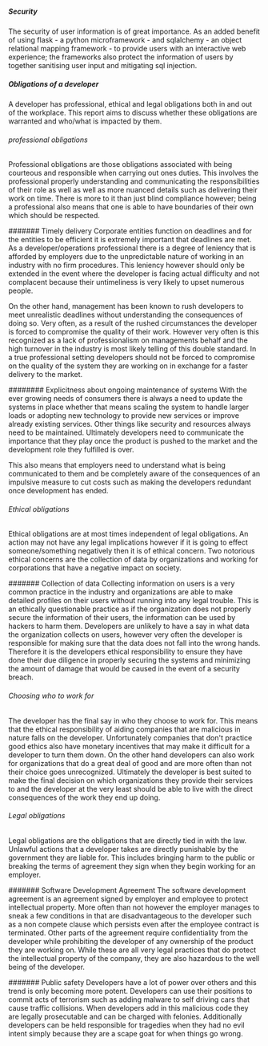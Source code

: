 ##### Security
The security of user information is of great importance. As an added benefit of using flask - a python microframework - and sqlalchemy - an object relational mapping framework - to provide users with an interactive web experience; the frameworks also protect the information of users by together sanitising user input and mitigating sql injection.

##### Obligations of a developer
A developer has professional, ethical and legal obligations both in and out of the workplace. This report aims to discuss whether these obligations are warranted and who/what is impacted by them.

###### professional obligations
Professional obligations are those obligations associated with being courteous and responsible when carrying out ones duties. This involves the professional properly understanding and communicating the responsibilities of their role as well as well as more nuanced details such as delivering their work on time. There is more to it than just blind compliance however; being a professional also means that one is able to have boundaries of their own which should be respected.

####### Timely delivery
Corporate entities function on deadlines and for the entities to be efficient it is extremely important that deadlines are met. As a developer/operations professional there is a degree of leniency that is afforded by employers due to the unpredictable nature of working in an industry with no firm procedures. This leniency however should only be extended in the event where the developer is facing actual difficulty and not complacent because their untimeliness is very likely to upset numerous people.

On the other hand, management has been known to rush developers to meet unrealistic deadlines without understanding the consequences of doing so. Very often, as a result of the rushed circumstances the developer is forced to compromise the quality of their work. However very often is this recognized as a lack of professionalism on managements behalf and the high turnover in the industry is most likely telling of this double standard. In a true professional setting developers should not be forced to compromise on the quality of the system they are working on in exchange for a faster delivery to the market.

######## Explicitness about ongoing maintenance of systems
With the ever growing needs of consumers there is always a need to update the systems in place whether that means scaling the system to handle larger loads or adopting new technology to provide new services or improve already existing services. Other things like security and resources always need to be maintained. Ultimately developers need to communicate the importance that they play once the product is pushed to the market and the development role they fulfilled is over.

This also means that employers need to understand what is being communicated to them and be completely aware of the consequences of an impulsive measure to cut costs such as making the developers redundant once development has ended.

###### Ethical obligations
Ethical obligations are at most times independent of legal obligations. An action may not have any legal implications however if it is going to effect someone/something negatively then it is of ethical concern. Two notorious ethical concerns are the collection of data by organizations and working for corporations that have a negative impact on society.

####### Collection of data
Collecting information on users is a very common practice in the industry and organizations are able to make detailed profiles on their users without running into any legal trouble. This is an ethically questionable practice as if the organization does not properly secure the information of their users, the information can be used by hackers to harm them. Developers are unlikely to have a say in what data the organization collects on users, however very often the developer is responsible for making sure that the data does not fall into the wrong hands. Therefore it is the developers ethical responsibility to ensure they have done their due diligence in properly securing the systems and minimizing the amount of damage that would be caused in the event of a security breach.

###### Choosing who to work for
The developer has the final say in who they choose to work for. This means that the ethical responsibility of aiding companies that are malicious in nature falls on the developer. Unfortunately companies that don't practice good ethics also have monetary incentives that may make it difficult for a developer to turn them down. On the other hand developers can also work for organizations that do a great deal of good and are more often than not their choice goes unrecognized. Ultimately the developer is best suited to make the final decision on which organizations they provide their services to and the developer at the very least should be able to live with the direct consequences of the work they end up doing. 

###### Legal obligations
Legal obligations are the obligations that are directly tied in with the law. Unlawful actions that a developer takes are directly punishable by the government they are liable for. This includes bringing harm to the public or breaking the terms of agreement they sign when they begin working for an employer.

####### Software Development Agreement
The software development agreement is an agreement signed by employer and employee to protect  intellectual property. More often than not however the employer manages to sneak a few conditions in that are disadvantageous to the developer such as a non compete clause which persists even after the employee contract is terminated. Other parts of the agreement 
require confidentiality from the developer while prohibiting the developer of any ownership of the product they are working on. While these are all very legal practices that do protect the intellectual property of the company, they are also hazardous to the well being of the developer. 

####### Public safety
Developers have a lot of power over others and this trend is only becoming more potent. Developers can use their positions to commit acts of terrorism such as adding malware to self driving cars that cause traffic collisions. When developers add in this malicious code they are legally prosecutable and can be charged with felonies. Additionally developers can be held responsible for tragedies when they had no evil intent simply because they are a scape goat for when things go wrong.